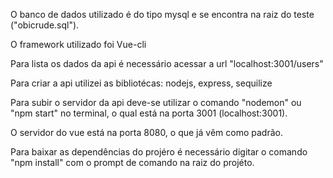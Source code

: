 
O banco de dados utilizado é do tipo mysql e se encontra na raiz do teste ("obicrude.sql").

O framework utilizado foi Vue-cli

Para lista os dados da api é necessário acessar a url "localhost:3001/users" 

Para criar a api utilizei as bibliotécas: nodejs, express, sequilize

Para subir o servidor da api deve-se utilizar o comando "nodemon" ou "npm start" no terminal,
o qual está na porta 3001 (localhost:3001).

O servidor do vue está na porta 8080, o que já vêm como padrão.

Para baixar as dependências do projéro é necessário digitar o comando 
"npm install" com o prompt de comando na raiz do projéto.
